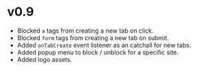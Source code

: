 # v0.9

- Blocked `a` tags from creating a new tab on click.
- Blocked `form` tags from creating a new tab on submit.
- Added `onTabCreate` event listener as an catchall for new tabs.
- Added popup menu to block / unblock for a specific site.
- Added logo assets.
